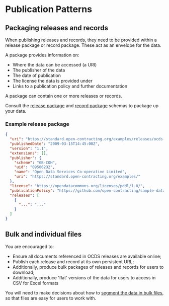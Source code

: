 # Publication Patterns

## Packaging releases and records

When publishing releases and records, they need to be provided within a release package or record package. These act as an envelope for the data.

A package provides information on:

* Where the data can be accessed (a URI)
* The publisher of the data
* The date of publication
* The license the data is provided under
* Links to a publication policy and further documentation

A package can contain one or more releases or records.

Consult the [release package](../schema/release_package) and [record package](../schema/record_package) schemas to package up your data.

### Example release package

```json
{
  "uri": "https://standard.open-contracting.org/examples/releases/ocds-213czf-000-00001-01-planning.json",
  "publishedDate": "2009-03-15T14:45:00Z",
  "version": "1.1",
  "extensions": [],
  "publisher": {
    "scheme": "GB-COH",
    "uid": "09506232",
    "name": "Open Data Services Co-operative Limited",
    "uri": "https://standard.open-contracting.org/examples/"
  },
  "license": "https://opendatacommons.org/licenses/pddl/1.0/",
  "publicationPolicy": "https://github.com/open-contracting/sample-data/",
  "releases": [
    {
      "...": "..."
    }
  ]
}
```

## Bulk and individual files

You are encouraged to:

* Ensure all documents referenced in OCDS releases are available online;
* Publish each release and record at its own persistent URL;
* Additionally, produce bulk packages of releases and records for users to download;
* Additionally, produce 'flat' versions of the data for users to access in CSV for Excel formats

You will need to make decisions about how to [segment the data in bulk files](../guidance/build/hosting.md#bulk-downloads), so that files are easy for users to work with. 
